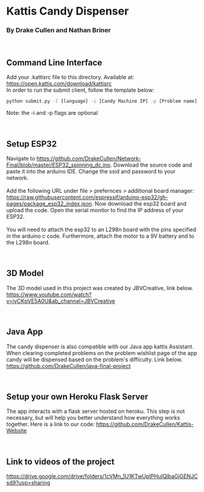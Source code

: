 # Kattis Candy Dispenser
### By Drake Cullen and Nathan Briner

<br>

## Command Line Interface
Add your .kattisrc file to this directory. Available at: https://open.kattis.com/download/kattisrc <br>
In order to run the submit client, follow the template below:

```bat
python submit.py -l [language] -i [Candy Machine IP] -p [Problem name] [file]

```

Note: the -i and -p flags are optional

<br> 

## Setup ESP32
Navigate to https://github.com/DrakeCullen/Network-Final/blob/master/ESP32_spinning_dc.ino. Download the source code and paste it into the arduino IDE. Change the ssid and password to your network. 
<br> <br>
Add the following URL under file > prefernces > additional board manager: https://raw.githubusercontent.com/espressif/arduino-esp32/gh-pages/package_esp32_index.json. Now download the esp32 board and upload the code. Open the serial monitor to find the IP address of your ESP32.
<br> <br>
You will need to attach the esp32 to an L298n board with the pins specified in the arduino c code. Furthermore, attach the motor to a 9V battery and to the L298n board.

<br>

## 3D Model

The 3D model used in this project was created by JBVCreative, link below.
https://www.youtube.com/watch?v=jyCKpVE5A0U&ab_channel=JBVCreative

<br>

## Java App

The candy dispenser is also compatible with our Java app  kattis Assistant. When clearing completed problems on the problem wishlist page of the app candy will be dispensed based on the problem's difficulty. Link below. 
https://github.com/DrakeCullen/java-final-project

<br>

## Setup your own Heroku Flask Server
The app interacts with a flask server hosted on heroku. This step is not necessary, but will help you better understand how everything works together. Here is a link to our code: https://github.com/DrakeCullen/Kattis-Website

<br>

## Link to videos of the project
https://drive.google.com/drive/folders/1cVMn_1U1KTwUpIPHuIQlbaGjGENJCsd9?usp=sharing
